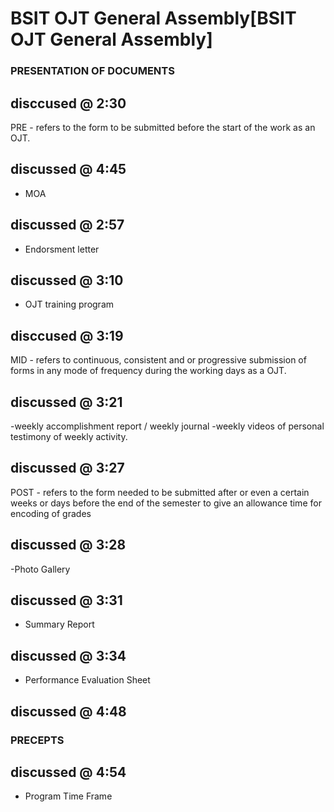 # BSIT OJT General Assembly[BSIT OJT General Assembly]

### PRESENTATION OF DOCUMENTS

## disccused @ 2:30
PRE - refers to the form to be submitted before the start of the work as an OJT.

## discussed @ 4:45
- MOA

## discussed @ 2:57
- Endorsment letter

## discussed @ 3:10
- OJT training program

## disccused @ 3:19
MID - refers to continuous, consistent and or progressive submission of forms in any mode of frequency during the working days as a OJT.

## discussed @ 3:21
-weekly accomplishment report / weekly journal
-weekly videos of personal testimony of weekly activity.

## discussed @ 3:27
POST - refers to the form needed to be submitted after or even a certain weeks or days before the end of the semester to give an allowance time for encoding of grades 

## discussed @ 3:28
-Photo Gallery

## discussed @ 3:31
- Summary Report
  
## discussed @ 3:34
- Performance Evaluation Sheet

## discussed @ 4:48
### PRECEPTS

## discussed @ 4:54
- Program Time Frame
